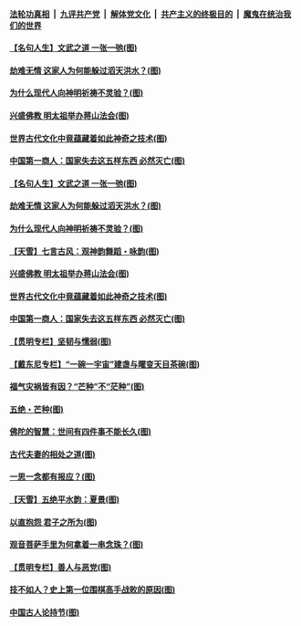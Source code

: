 ####  [法轮功真相](../../../../basic/blob/master/README.md?t=06090601) &nbsp;|&nbsp; [九评共产党](../../../../9ping.md/blob/master/README.md?t=06090601) &nbsp;|&nbsp; [解体党文化](../../../../jtdwh.md/blob/master/README.md?t=06090601)  &nbsp;|&nbsp; [共产主义的终极目的](../../../../gczydzjmd.md/blob/master/README.md?t=06090601) &nbsp;|&nbsp; [魔鬼在统治我们的世界](../../../../mgztzwmdsj.md/blob/master/README.md?t=06090601) 

#### [【名句人生】文武之道 一张一弛(图)](../pages/p7/935860.md?t=06090601) 

#### [劫难无情 这家人为何能躲过滔天洪水？(图)](../pages/p7/935771.md?t=06090601) 

#### [为什么现代人向神明祈祷不灵验？(图)](../pages/p7/935481.md?t=06090601) 

#### [兴盛佛教 明太祖举办蒋山法会(图)](../pages/p7/935483.md?t=06090601) 

#### [世界古代文化中竟蕴藏着如此神奇之技术(图)](../pages/p7/935472.md?t=06090601) 

#### [中国第一商人：国家失去这五样东西 必然灭亡(图)](../pages/p7/935577.md?t=06090601) 

#### [【名句人生】文武之道 一张一弛(图)](../pages/p7/935860.md?t=06090601) 

#### [劫难无情 这家人为何能躲过滔天洪水？(图)](../pages/p7/935771.md?t=06090601) 

#### [为什么现代人向神明祈祷不灵验？(图)](../pages/p7/935481.md?t=06090601) 

#### [【天雪】七言古风：观神韵舞蹈・咏韵(图)](../pages/p7/935584.md?t=06090601) 

#### [兴盛佛教 明太祖举办蒋山法会(图)](../pages/p7/935483.md?t=06090601) 

#### [世界古代文化中竟蕴藏着如此神奇之技术(图)](../pages/p7/935472.md?t=06090601) 

#### [中国第一商人：国家失去这五样东西 必然灭亡(图)](../pages/p7/935577.md?t=06090601) 

#### [【贯明专栏】坚韧与懦弱(图)](../pages/p7/935373.md?t=06090601) 

#### [【戴东尼专栏】“一碗一宇宙”建盏与曜变天目茶碗(图)](../pages/p7/933793.md?t=06090601) 

#### [福气灾祸皆有因？“芒种”不“茫种”(图)](../pages/p7/897588.md?t=06090601) 

#### [五绝・芒种(图)](../pages/p7/935583.md?t=06090601) 

#### [佛陀的智慧：世间有四件事不能长久(图)](../pages/p7/935487.md?t=06090601) 

#### [古代夫妻的相处之道(图)](../pages/p7/935162.md?t=06090601) 

#### [一思一念都有报应？(图)](../pages/p7/935469.md?t=06090601) 

#### [【天雪】五绝平水韵：夏景(图)](../pages/p7/935368.md?t=06090601) 

#### [以直抱怨 君子之所为(图)](../pages/p7/935160.md?t=06090601) 

#### [观音菩萨手里为何拿着一串念珠？(图)](../pages/p7/935287.md?t=06090601) 

#### [【贯明专栏】善人与恶党(图)](../pages/p7/935272.md?t=06090601) 

#### [技不如人？史上第一位围棋高手战败的原因(图)](../pages/p7/935156.md?t=06090601) 

#### [中国古人论持节(图)](../pages/p7/935158.md?t=06090601) 

